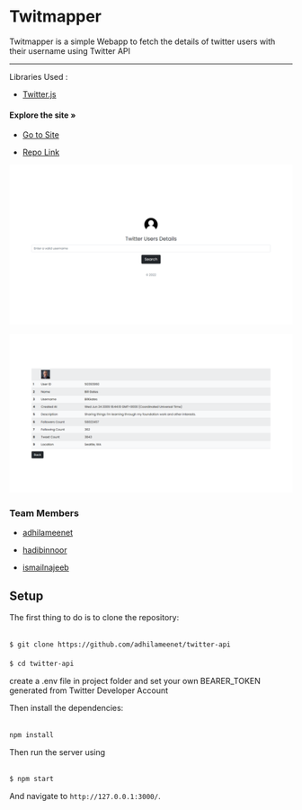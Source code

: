 
# Twitmapper

Twitmapper is a simple Webapp to fetch the details of twitter users with their username using Twitter API

___

Libraries Used :

- [Twitter.js](https://github.com/twitterjs/twitter.js)

  

#### Explore the site »

  

- [Go to Site](https://twitmapper.herokuapp.com/)

- [Repo Link](https://github.com/adhilameenet/twitter-api)

  

![preview](assets/frontpage.png)

![preview](assets/twitmapper.png)

  

### Team Members

- [adhilameenet](https://github.com/adhilameenet)

- [hadibinnoor](https://github.com/hadui)

- [ismailnajeeb](https://github.com/issunajeeb7)

  

## Setup

  

The first thing to do is to clone the repository:

  

```sh

$ git clone https://github.com/adhilameenet/twitter-api

$ cd twitter-api

```

  

create a .env file in project folder and set your own BEARER_TOKEN generated from Twitter Developer Account

  

Then install the dependencies:

  

```sh

npm install

```

  

Then run the server using

  

```sh

$ npm start

```

  

And navigate to `http://127.0.0.1:3000/`.